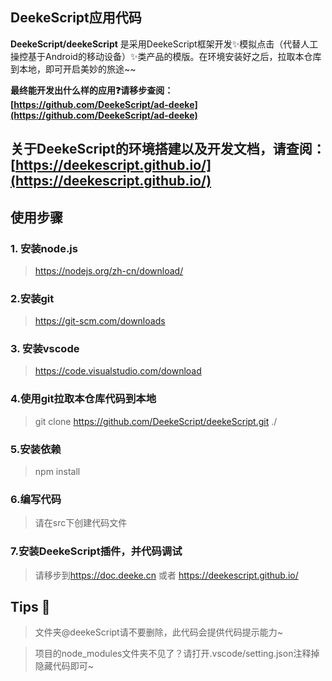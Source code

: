 ## DeekeScript应用代码

**DeekeScript/deekeScript** 是采用DeekeScript框架开发✨模拟点击（代替人工操控基于Android的移动设备）✨类产品的模版。在环境安装好之后，拉取本仓库到本地，即可开启美妙的旅途~~

**最终能开发出什么样的应用❓请移步查阅：
[https://github.com/DeekeScript/ad-deeke](https://github.com/DeekeScript/ad-deeke)**

## 关于DeekeScript的环境搭建以及开发文档，请查阅：[https://deekescript.github.io/](https://deekescript.github.io/)

## 使用步骤

### 1. 安装node.js
> https://nodejs.org/zh-cn/download/

### 2.安装git
> https://git-scm.com/downloads

### 3. 安装vscode
> https://code.visualstudio.com/download

### 4.使用git拉取本仓库代码到本地
> git clone https://github.com/DeekeScript/deekeScript.git ./

### 5.安装依赖
> npm install

### 6.编写代码
> 请在src下创建代码文件

### 7.安装DeekeScript插件，并代码调试
> 请移步到<a target="_blank" href="https://doc.deeke.cn">https://doc.deeke.cn</a> 或者 <a target="_blank" href="https://deekescript.github.io/">https://deekescript.github.io/</a>

## Tips 📢
> 文件夹@deekeScript请不要删除，此代码会提供代码提示能力~

> 项目的node_modules文件夹不见了？请打开.vscode/setting.json注释掉隐藏代码即可~
